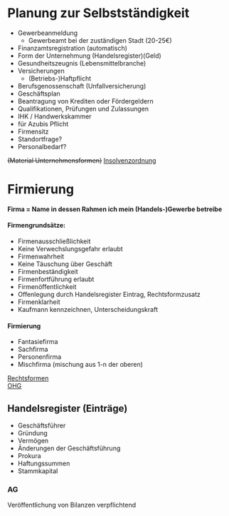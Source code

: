 
# Planung zur Selbstständigkeit
- Gewerbeanmeldung
  - Gewerbeamt bei der zuständigen Stadt (20-25€)
- Finanzamtsregistration (automatisch)
- Form der Unternehmung (Handelsregister)(Geld)
- Gesundheitszeugnis (Lebensmittelbranche)
- Versicherungen
  - (Betriebs-)Haftpflicht
-  Berufsgenossenschaft (Unfallversicherung)
-  Geschäftsplan
  -  Beantragung von Krediten oder Fördergeldern
-  Qualifikationen, Prüfungen und Zulassungen
-  IHK / Handwerkskammer
  -  für Azubis Pflicht
-  Firmensitz
-  Standortfrage?
-  Personalbedarf?

~~(Material Unternehmensformen)~~
[Insolvenzordnung](Material/2017_03_11_Insolvenzordnung.pdf)
# Firmierung
__Firma = Name in dessen Rahmen ich mein (Handels-)Gewerbe betreibe__  

#### Firmengrundsätze:
-  Firmenausschließlichkeit
 - Keine Verwechslungsgefahr erlaubt
-  Firmenwahrheit
 - Keine Täuschung über Geschäft
-  Firmenbeständigkeit
 - Firmenfortführung erlaubt
-  Firmenöffentlichkeit
 - Offenlegung durch Handelsregister Eintrag, Rechtsformzusatz
-  Firmenklarheit
 - Kaufmann kennzeichnen, Unterscheidungskraft

####  Firmierung
- Fantasiefirma
- Sachfirma
- Personenfirma
- Mischfirma (mischung aus 1-n der oberen)

[Rechtsformen](Material/2017_03_11_Rechtsformen.pdf)  
[OHG](Material/2017_03_11_OHG.pdf)

## Handelsregister (Einträge)
- Geschäftsführer
- Gründung
- Vermögen
- Änderungen der Geschäftsführung
- Prokura
- Haftungssummen
- Stammkapital

### AG
  Veröffentlichung von Bilanzen verpflichtend
